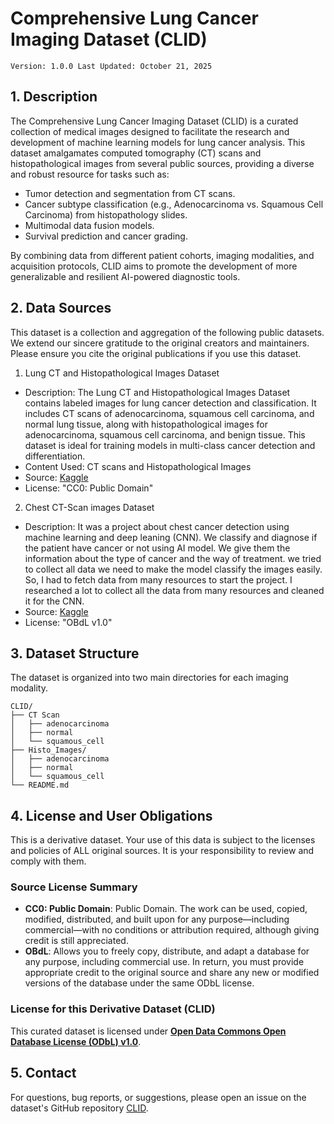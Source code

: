 # Comprehensive Lung Cancer Imaging Dataset (CLID)
`Version: 1.0.0 Last Updated: October 21, 2025`

## 1. Description
The Comprehensive Lung Cancer Imaging Dataset (CLID) is a curated collection of medical images designed to facilitate the research and development of machine learning models for lung cancer analysis. This dataset amalgamates computed tomography (CT) scans and histopathological images from several public sources, providing a diverse and robust resource for tasks such as:
* Tumor detection and segmentation from CT scans.
* Cancer subtype classification (e.g., Adenocarcinoma vs. Squamous Cell Carcinoma) from histopathology slides.
* Multimodal data fusion models.
* Survival prediction and cancer grading.

By combining data from different patient cohorts, imaging modalities, and acquisition protocols, CLID aims to promote the development of more generalizable and resilient AI-powered diagnostic tools.

## 2. Data Sources
This dataset is a collection and aggregation of the following public datasets. We extend our sincere gratitude to the original creators and maintainers. Please ensure you cite the original publications if you use this dataset.
1. Lung CT and Histopathological Images Dataset
* Description: The Lung CT and Histopathological Images Dataset contains labeled images for lung cancer detection and classification. It includes CT scans of adenocarcinoma, squamous cell carcinoma, and normal lung tissue, along with histopathological images for adenocarcinoma, squamous cell carcinoma, and benign tissue. This dataset is ideal for training models in multi-class cancer detection and differentiation.
* Content Used: CT scans and Histopathological Images
* Source: [Kaggle](https://www.kaggle.com/api/v1/datasets/download/programmer3/lung-ct-and-histopathological-images-dataset)
* License: "CC0: Public Domain"
2. Chest CT-Scan images Dataset
* Description: It was a project about chest cancer detection using machine learning and deep leaning (CNN). We classify and diagnose if the patient have cancer or not using AI model. We give them the information about the type of cancer and the way of treatment. we tried to collect all data we need to make the model classify the images easily. So, I had to fetch data from many resources to start the project. I researched a lot to collect all the data from many resources and cleaned it for the CNN.
* Source: [Kaggle](https://www.kaggle.com/api/v1/datasets/download/mohamedhanyyy/chest-ctscan-images)
* License: "OBdL v1.0"

## 3. Dataset Structure
The dataset is organized into two main directories for each imaging modality.
```
CLID/
├── CT Scan
│   ├── adenocarcinoma
│   ├── normal
│   └── squamous_cell
├── Histo_Images/
│   ├── adenocarcinoma
│   ├── normal
│   └── squamous_cell
└── README.md
```

## 4. License and User Obligations
This is a derivative dataset. Your use of this data is subject to the licenses and policies of ALL original sources. It is your responsibility to review and comply with them.

### Source License Summary
* **CC0: Public Domain**: Public Domain. The work can be used, copied, modified, distributed, and built upon for any purpose—including commercial—with no conditions or attribution required, although giving credit is still appreciated.
* **OBdL**: Allows you to freely copy, distribute, and adapt a database for any purpose, including commercial use. In return, you must provide appropriate credit to the original source and share any new or modified versions of the database under the same ODbL license.

### License for this Derivative Dataset (CLID)
This curated dataset is licensed under [**Open Data Commons Open Database License (ODbL) v1.0**](LICENSE.md).

## 5. Contact
For questions, bug reports, or suggestions, please  open an issue on the dataset's GitHub repository [CLID](https://github.com/My-Bad-2/CLID).